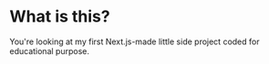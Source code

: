 <h1>What is this?</h1>
You're looking at my first Next.js-made little side project coded for educational purpose.
